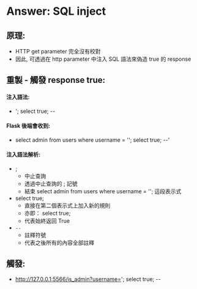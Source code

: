 # Answer: SQL inject

## 原理:
- HTTP get parameter 完全沒有校對
- 因此, 可透過在 http parameter 中注入 SQL 語法來偽造 true 的 response

## 重製 - 觸發 response true:

#### 注入語法:
- '; select true; --

#### Flask 後端會收到:
- select admin from users where username = ''; select true; --'

#### 注入語法解析:
- ;
  - 中止查詢 
  - 透過中止查詢的 ; 記號
  - 結束 select admin from users where username = ''; 這段表示式
- select true;
  - 直接在第二個表示式上加入新的規則
  - 亦即： select true;
  - 代表始終返回 True
- `--`
  - 註釋符號
  - 代表之後所有的內容全部註釋

## 觸發:
- http://127.0.0.1:5566/is_admin?username='; select true; --
